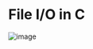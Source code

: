 # File I/O in C
![image](https://user-images.githubusercontent.com/70488531/125211133-3fd4ec80-e272-11eb-8cde-4ae7c8471022.png)
